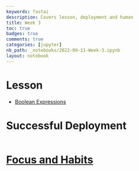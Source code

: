 ```yaml
---
keywords: fastai
description: Covers lesson, deployment and human
title: Week 3
toc: true 
badges: true
comments: true
categories: [jupyter]
nb_path: _notebooks/2022-09-11-Week-3.ipynb
layout: notebook
---
```


<!--
#################################################
### THIS FILE WAS AUTOGENERATED! DO NOT EDIT! ###
#################################################
# file to edit: _notebooks/2022-09-11-Week-3.ipynb
-->

<div class="container" id="notebook-container">
        
<div class="cell border-box-sizing text_cell rendered"><div class="inner_cell">
<div class="text_cell_render border-box-sizing rendered_html">
<h1 id="Lesson">Lesson<a class="anchor-link" href="#Lesson"> </a></h1><ul>
<li><a href="https://evmyclipz.github.io/sample1_blog/jupyter/2022/09/07/Boolean-Expressions.html">Boolean Expressions</a></li>
</ul>

</div>
</div>
</div>
<div class="cell border-box-sizing text_cell rendered"><div class="inner_cell">
<div class="text_cell_render border-box-sizing rendered_html">
<h1 id="Successful-Deployment">Successful Deployment<a class="anchor-link" href="#Successful-Deployment"> </a></h1>
</div>
</div>
</div>
<div class="cell border-box-sizing text_cell rendered"><div class="inner_cell">
<div class="text_cell_render border-box-sizing rendered_html">
<p><img src="/sample1_blog/images/copied_from_nb/my_icons/myhomepage.png" alt=""></p>

</div>
</div>
</div>
<div class="cell border-box-sizing text_cell rendered"><div class="inner_cell">
<div class="text_cell_render border-box-sizing rendered_html">
<h1 id="Focus-and-Habits"><a href="https://evmyclipz.github.io/sample1_blog/jupyter/2022/09/12/reflection.html">Focus and Habits</a><a class="anchor-link" href="#Focus-and-Habits"> </a></h1>
</div>
</div>
</div>
</div>
 

